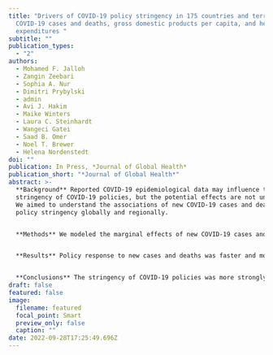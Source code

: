 ```yaml
---
title: "Drivers of COVID-19 policy stringency in 175 countries and territories:
  COVID-19 cases and deaths, gross domestic products per capita, and health
  expenditures "
subtitle: ""
publication_types:
  - "2"
authors:
  - Mohamed F. Jalloh
  - Zangin Zeebari
  - Sophia A. Nur
  - Dimitri Prybylski
  - admin
  - Avi J. Hakim
  - Maike Winters
  - Laura C. Steinhardt
  - Wangeci Gatei
  - Saad B. Omer
  - Noel T. Brewer
  - Helena Nordenstedt
doi: ""
publication: In Press, *Journal of Global Health*
publication_short: "*Journal of Global Health*"
abstract: >-
  **Background** Reported COVID-19 epidemiological data may influence the
  stringency of COVID-19 policies, but the potential effects are not understood.
  We aimed to understand the associations of new COVID-19 cases and deaths with
  policy stringency globally and regionally.


  **Methods** We modeled the marginal effects of new COVID-19 cases and deaths on policy stringency (scored 0–100) in 175 countries and territories, adjusting for gross domestic product (GDP), per capita and health expenditure (% of GDP), and public expenditure on health.  Time periods examined were March–August 2020, September 2020–February 2021, and March–August 2021.


  **Results** Policy response to new cases and deaths was faster and more stringent early in the COVID-19 pandemic (March–August 2020) compared to subsequent periods. New deaths were more strongly associated with stringent policies than new cases. In an average week, 1 new death per 100,000 people was associated with a stringency increase of 2.1 units in March–August 2020, 1.3 units in September 2020–February 2021, and 0.7 units in March–August 2021. New deaths in Africa and the Western Pacific were associated with more stringency than in other regions. Higher health expenditure as a percent of GDP was associated with less stringent policies. Similarly, higher public expenditure on health by governments was mostly associated with less stringency across all three periods. GDP per capita did not have consistent patterns of associations with stringency.


  **Conclusions** The stringency of COVID-19 policies was more strongly associated with new deaths than new cases. Our findings demonstrate the need for enhanced mortality surveillance to ensure policy alignment during health emergencies. Countries that invest less in health or have a lower public expenditure on health may be inclined to enact more stringent policies. This new empirical understanding of COVID-19 policy drivers can help public health officials anticipate and shape policy responses in future health emergencies.
draft: false
featured: false
image:
  filename: featured
  focal_point: Smart
  preview_only: false
  caption: ""
date: 2022-09-28T17:25:49.696Z
---
```

